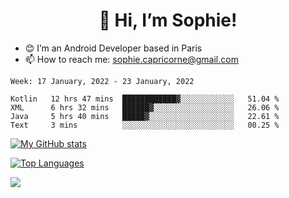 <h1 align="center"> 👋 Hi, I’m Sophie! </h1>  

- 😊 I’m an Android Developer based in Paris
- 📫 How to reach me: sophie.capricorne@gmail.com


<!--START_SECTION:waka-->
```text
Week: 17 January, 2022 - 23 January, 2022

Kotlin   12 hrs 47 mins  ████████████▓░░░░░░░░░░░░   51.04 % 
XML      6 hrs 32 mins   ██████▓░░░░░░░░░░░░░░░░░░   26.06 % 
Java     5 hrs 40 mins   █████▓░░░░░░░░░░░░░░░░░░░   22.61 % 
Text     3 mins          ░░░░░░░░░░░░░░░░░░░░░░░░░   00.25 % 
```
<!--END_SECTION:waka-->

[![My GitHub stats](https://github-readme-stats.vercel.app/api?username=sophicapri&show_icons=true&theme=buefy)](https://github.com/anuraghazra/github-readme-stats)

[![Top Languages](https://github-readme-stats.vercel.app/api/top-langs/?username=sophicapri&langs_count=2&layout=compact)](https://github.com/anuraghazra/github-readme-stats)

![](https://github-readme-streak-stats.herokuapp.com/?user=sophicapri)
